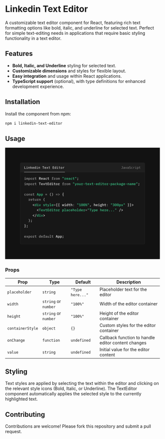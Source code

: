 # Linkedin Text Editor

A customizable text editor component for React, featuring rich text formatting options like bold, italic, and underline for selected text. Perfect for simple text-editing needs in applications that require basic styling functionality in a text editor.

## Features

- **Bold, Italic, and Underline** styling for selected text.
- **Customizable dimensions** and styles for flexible layout.
- **Easy integration** and usage within React applications.
- **TypeScript support** (optional), with type definitions for enhanced development experience.

## Installation

Install the component from npm:

```bash
npm i linkedin-text-editor
```




## Usage
![App Screenshot](https://github.com/siddharth17vaishnav/linkedin-text-editor/blob/main/assets/Linkedin-Text-Editor.png?raw=true)


### Props

| Prop             | Type                 | Default          | Description                                             |
|------------------|----------------------|------------------|---------------------------------------------------------|
| `placeholder`    | `string`             | `"Type here..."` | Placeholder text for the editor                         |
| `width`          | `string` or `number` | `"100%"`         | Width of the editor container                           |
| `height`         | `string` or `number` | `"100%"`         | Height of the editor container                          |
| `containerStyle` | `object`             | `{}`             | Custom styles for the editor container                  |
| `onChange`       | `function`           | `undefined`      | Callback function to handle editor content changes      |
| `value`          | `string`             | `undefined`      | Initial value for the editor content                    |

## Styling
Text styles are applied by selecting the text within the editor and clicking on the relevant style icons (Bold, Italic, or Underline). The TextEditor component automatically applies the selected style to the currently highlighted text.

## Contributing
Contributions are welcome! Please fork this repository and submit a pull request.